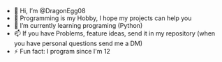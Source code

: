 - 👋 Hi, I’m @DragonEgg08
- 👀 Programming is my Hobby, I hope my projects can help you
- 🌱 I’m currently learning programing (Python)
- 📫 If you have Problems, feature ideas, send it in my repository (when you have personal questions send me a DM)
- ⚡ Fun fact: I program since I'm 12
